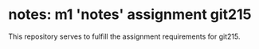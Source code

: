 # notes: m1 'notes' assignment git215
This repository serves to fulfill the assignment requirements for git215.

